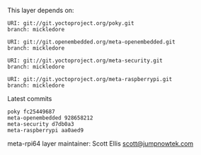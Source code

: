 This layer depends on:

    URI: git://git.yoctoproject.org/poky.git
    branch: mickledore

    URI: git://git.openembedded.org/meta-openembedded.git
    branch: mickledore

    URI: git://git.yoctoproject.org/meta-security.git
    branch: mickledore

    URI: git://git.yoctoproject.org/meta-raspberrypi.git
    branch: mickledore

Latest commits

    poky fc25449687
    meta-openembedded 928658212
    meta-security d7db0a3
    meta-raspberrypi aa0aed9

meta-rpi64 layer maintainer: Scott Ellis <scott@jumpnowtek.com>
